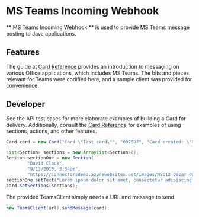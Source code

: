 # MS Teams Incoming Webhook

** MS Teams Incoming Webhook ** is used to provide MS Teams message posting to Java applications.  

Features
--------
The guide at [Card Reference] provides an introduction to messaging on various Office applications, which includes MS Teams.  The bits and pieces relevant for Teams were codified here, and a sample client was provided for convenience.  

<!---
Link References
-->
[Card Reference]:https://docs.microsoft.com/en-us/outlook/actionable-messages/card-reference


Developer
---------

See the API test cases for more elaborate examples of building a Card for delivery.  Additionally, consult the [Card Reference] for examples of using sections, actions, and other features.

```java
Card card = new Card("Card \"Test card\"", "0078D7", "Card created: \"Name of card\"");

List<Section> sections = new ArrayList<Section>();
Section sectionOne = new Section(
        "David Claux",
        "9/13/2016, 3:34pm",
        "https://connectorsdemo.azurewebsites.net/images/MSC12_Oscar_002.jpg");
sectionOne.setText("Lorem ipsum dolor sit amet, consectetur adipiscing elit, sed do eiusmod tempor incididunt ut labore et dolore magna aliqua. Ut enim ad minim veniam, quis nostrud exercitation ullamco laboris nisi ut aliquip ex ea commodo consequat.");
card.setSections(sections);
```

The provided TeamsClient simply needs a URL and message to send. 
```java
new TeamsClient(url).sendMessage(card);
```
